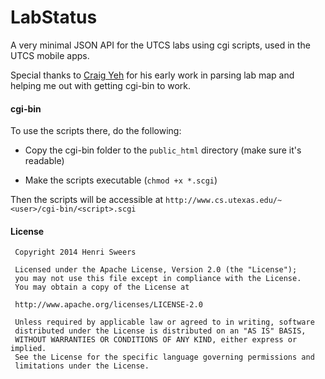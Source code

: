 LabStatus
=========

A very minimal JSON API for the UTCS labs using cgi scripts, used in the UTCS mobile apps.

Special thanks to [Craig Yeh](https://www.github.com/yeh) for his early work in parsing lab map and helping me out with getting cgi-bin to work.

#### cgi-bin
To use the scripts there, do the following:

* Copy the cgi-bin folder to the `public_html` directory (make sure it's readable)

* Make the scripts executable (`chmod +x *.scgi`)

Then the scripts will be accessible at `http://www.cs.utexas.edu/~<user>/cgi-bin/<script>.scgi`

#### License

     Copyright 2014 Henri Sweers

     Licensed under the Apache License, Version 2.0 (the "License");
     you may not use this file except in compliance with the License.
     You may obtain a copy of the License at

     http://www.apache.org/licenses/LICENSE-2.0

     Unless required by applicable law or agreed to in writing, software
     distributed under the License is distributed on an "AS IS" BASIS,
     WITHOUT WARRANTIES OR CONDITIONS OF ANY KIND, either express or implied.
     See the License for the specific language governing permissions and
     limitations under the License.
